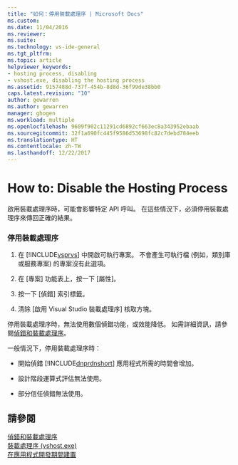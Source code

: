 ```yaml
---
title: "如何：停用裝載處理序 | Microsoft Docs"
ms.custom: 
ms.date: 11/04/2016
ms.reviewer: 
ms.suite: 
ms.technology: vs-ide-general
ms.tgt_pltfrm: 
ms.topic: article
helpviewer_keywords:
- hosting process, disabling
- vshost.exe, disabling the hosting process
ms.assetid: 9157488d-737f-454b-8d8d-36f99de38bb0
caps.latest.revision: "10"
author: gewarren
ms.author: gewarren
manager: ghogen
ms.workload: multiple
ms.openlocfilehash: 9609f902c11291cd6892cf663ec8a343952ebaab
ms.sourcegitcommit: 32f1a690fc445f9586d53698fc82c7debd784eeb
ms.translationtype: HT
ms.contentlocale: zh-TW
ms.lasthandoff: 12/22/2017
---
```

# <a name="how-to-disable-the-hosting-process"></a>How to: Disable the Hosting Process
啟用裝載處理序時，可能會影響特定 API 呼叫。 在這些情況下，必須停用裝載處理序來傳回正確的結果。  
  
### <a name="to-disable-the-hosting-process"></a>停用裝載處理序  
  
1.  在 [!INCLUDE[vsprvs](../code-quality/includes/vsprvs_md.md)] 中開啟可執行專案。 不會產生可執行檔 (例如，類別庫或服務專案) 的專案沒有此選項。  
  
2.  在 [專案] 功能表上，按一下 [屬性]。  
  
3.  按一下 [偵錯] 索引標籤。  
  
4.  清除 [啟用 Visual Studio 裝載處理序] 核取方塊。  
  
 停用裝載處理序時，無法使用數個偵錯功能，或效能降低。 如需詳細資訊，請參閱[偵錯和裝載處理序](../debugger/debugging-and-the-hosting-process.md)。  
  
 一般情況下，停用裝載處理序時：  
  
-   開始偵錯 [!INCLUDE[dnprdnshort](../code-quality/includes/dnprdnshort_md.md)] 應用程式所需的時間會增加。  
  
-   設計階段運算式評估無法使用。  
  
-   部分信任偵錯無法使用。  
  
## <a name="see-also"></a>請參閱  
 [偵錯和裝載處理序](../debugger/debugging-and-the-hosting-process.md)   
 [裝載處理序 (vshost.exe)](../ide/hosting-process-vshost-exe.md)   
 [在應用程式開發期間建置](http://msdn.microsoft.com/en-us/c9497d62-3b7b-4449-88e8-cf27acc9efe6)